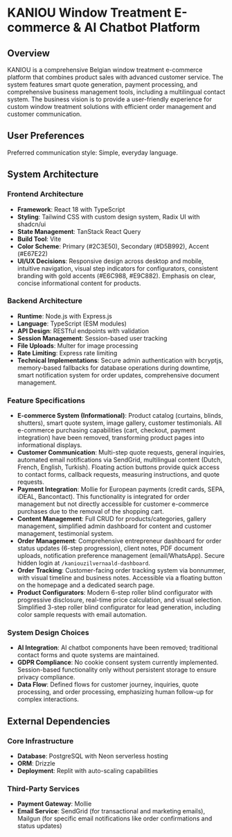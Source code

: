 # KANIOU Window Treatment E-commerce & AI Chatbot Platform

## Overview
KANIOU is a comprehensive Belgian window treatment e-commerce platform that combines product sales with advanced customer service. The system features smart quote generation, payment processing, and comprehensive business management tools, including a multilingual contact system. The business vision is to provide a user-friendly experience for custom window treatment solutions with efficient order management and customer communication.

## User Preferences
Preferred communication style: Simple, everyday language.

## System Architecture

### Frontend Architecture
- **Framework**: React 18 with TypeScript
- **Styling**: Tailwind CSS with custom design system, Radix UI with shadcn/ui
- **State Management**: TanStack React Query
- **Build Tool**: Vite
- **Color Scheme**: Primary (#2C3E50), Secondary (#D5B992), Accent (#E67E22)
- **UI/UX Decisions**: Responsive design across desktop and mobile, intuitive navigation, visual step indicators for configurators, consistent branding with gold accents (#E6C988, #E9C882). Emphasis on clear, concise informational content for products.

### Backend Architecture
- **Runtime**: Node.js with Express.js
- **Language**: TypeScript (ESM modules)
- **API Design**: RESTful endpoints with validation
- **Session Management**: Session-based user tracking
- **File Uploads**: Multer for image processing
- **Rate Limiting**: Express rate limiting
- **Technical Implementations**: Secure admin authentication with bcryptjs, memory-based fallbacks for database operations during downtime, smart notification system for order updates, comprehensive document management.

### Feature Specifications
- **E-commerce System (Informational)**: Product catalog (curtains, blinds, shutters), smart quote system, image gallery, customer testimonials. All e-commerce purchasing capabilities (cart, checkout, payment integration) have been removed, transforming product pages into informational displays.
- **Customer Communication**: Multi-step quote requests, general inquiries, automated email notifications via SendGrid, multilingual content (Dutch, French, English, Turkish). Floating action buttons provide quick access to contact forms, callback requests, measuring instructions, and quote requests.
- **Payment Integration**: Mollie for European payments (credit cards, SEPA, iDEAL, Bancontact). This functionality is integrated for order management but not directly accessible for customer e-commerce purchases due to the removal of the shopping cart.
- **Content Management**: Full CRUD for products/categories, gallery management, simplified admin dashboard for content and customer management, testimonial system.
- **Order Management**: Comprehensive entrepreneur dashboard for order status updates (6-step progression), client notes, PDF document uploads, notification preference management (email/WhatsApp). Secure hidden login at `/kaniouzilvernaald-dashboard`.
- **Order Tracking**: Customer-facing order tracking system via bonnummer, with visual timeline and business notes. Accessible via a floating button on the homepage and a dedicated search page.
- **Product Configurators**: Modern 6-step roller blind configurator with progressive disclosure, real-time price calculation, and visual selection. Simplified 3-step roller blind configurator for lead generation, including color sample requests with email automation.

### System Design Choices
- **AI Integration**: AI chatbot components have been removed; traditional contact forms and quote systems are maintained.
- **GDPR Compliance**: No cookie consent system currently implemented. Session-based functionality only without persistent storage to ensure privacy compliance.
- **Data Flow**: Defined flows for customer journey, inquiries, quote processing, and order processing, emphasizing human follow-up for complex interactions.

## External Dependencies

### Core Infrastructure
- **Database**: PostgreSQL with Neon serverless hosting
- **ORM**: Drizzle
- **Deployment**: Replit with auto-scaling capabilities

### Third-Party Services
- **Payment Gateway**: Mollie
- **Email Service**: SendGrid (for transactional and marketing emails), Mailgun (for specific email notifications like order confirmations and status updates)
